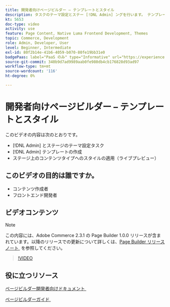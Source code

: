 ```yaml
---
title: 開発者向けページビルダー – テンプレートとスタイル
description: タスクのテーマ設定とステー [!DNL Admin] ングを行います。 テンプレート  [!DNL Admin]  作成​. ステージ上のコンテンツタイプにスタイルを適用する（ライブプレビュー）。
kt: 5653
doc-type: video
activity: use
feature: Page Content, Native Luma Frontend Development, Themes
topic: Commerce, Development
role: Admin, Developer, User
level: Beginner, Intermediate
exl-id: 80f2b14e-41b6-4059-b070-80fe19bb31e0
badgePaas: label="PaaS のみ" type="Informative" url="https://experienceleague.adobe.com/ja/docs/commerce/user-guides/product-solutions" tooltip="Adobe Commerce on Cloud プロジェクト（Adobeが管理する PaaS インフラストラクチャ）およびオンプレミスプロジェクトにのみ適用されます。"
source-git-commit: 340b9d7ad9989aab0fe980db4cb176828d93ad97
workflow-type: tm+mt
source-wordcount: '116'
ht-degree: 0%

---
```


# 開発者向けページビルダー – テンプレートとスタイル

このビデオの内容は次のとおりです。

- [!DNL Admin] とステージのテーマ設定タスク
- [!DNL Admin] テンプレートの作成&#x200B;
- ステージ上のコンテンツタイプへのスタイルの適用（ライブプレビュー）

## このビデオの目的は誰ですか。

- コンテンツ作成者
- フロントエンド開発者

## ビデオコンテンツ

>[!NOTE]
>
>この内容には、Adobe Commerce 2.3.1 の Page Builder 1.0.0 リリースが含まれています。以降のリリースでの更新について詳しくは、[Page Builder リリースノート &#x200B;](https://experienceleague.adobe.com/docs/commerce-admin/page-builder/release-notes.html?lang=ja) を参照してください。

>[!VIDEO](https://video.tv.adobe.com/v/3430947?quality=12&learn=on&captions=jpn)

## 役に立つリソース

[&#x200B; ページビルダー開発者向けドキュメント &#x200B;](https://developer.adobe.com/commerce/frontend-core/page-builder/)

[&#x200B; ページビルダーガイド &#x200B;](https://experienceleague.adobe.com/docs/commerce-admin/page-builder/introduction.html?lang=ja)
